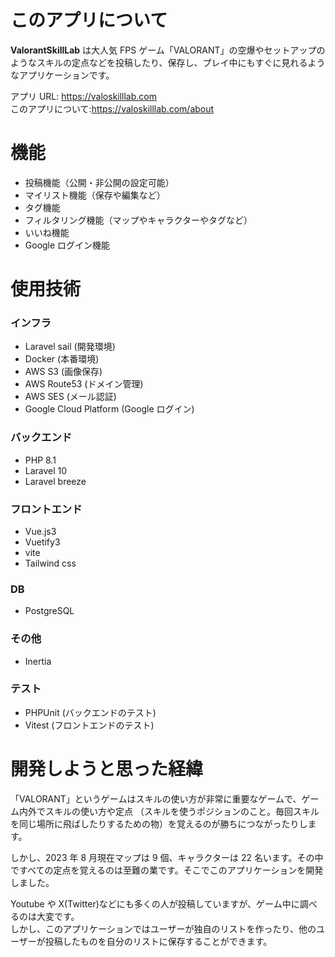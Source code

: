 # このアプリについて

**ValorantSkillLab** は大人気 FPS ゲーム「VALORANT」の空爆やセットアップのようなスキルの定点などを投稿したり、保存し、プレイ中にもすぐに見れるようなアプリケーションです。

アプリ URL: https://valoskilllab.com  
このアプリについて:https://valoskilllab.com/about

# 機能

-   投稿機能（公開・非公開の設定可能）
-   マイリスト機能（保存や編集など）
-   タグ機能
-   フィルタリング機能（マップやキャラクターやタグなど）
-   いいね機能
-   Google ログイン機能

# 使用技術

### インフラ

-   Laravel sail (開発環境)
-   Docker (本番環境)
-   AWS S3 (画像保存)
-   AWS Route53 (ドメイン管理)
-   AWS SES (メール認証)
-   Google Cloud Platform (Google ログイン)

### バックエンド

-   PHP 8.1
-   Laravel 10
-   Laravel breeze

### フロントエンド

-   Vue.js3
-   Vuetify3
-   vite
-   Tailwind css

### DB

-   PostgreSQL

### その他

-   Inertia

### テスト

-   PHPUnit (バックエンドのテスト)
-   Vitest (フロントエンドのテスト)

# 開発しようと思った経緯

「VALORANT」というゲームはスキルの使い方が非常に重要なゲームで、ゲーム内外でスキルの使い方や定点
（スキルを使うポジションのこと。毎回スキルを同じ場所に飛ばしたりするための物）を覚えるのが勝ちにつながったりします。

しかし、2023 年 8 月現在マップは 9 個、キャラクターは 22 名います。その中ですべての定点を覚えるのは至難の業です。そこでこのアプリケーションを開発しました。

Youtube や X(Twitter)などにも多くの人が投稿していますが、ゲーム中に調べるのは大変です。  
しかし、このアプリケーションではユーザーが独自のリストを作ったり、他のユーザーが投稿したものを自分のリストに保存することができます。
